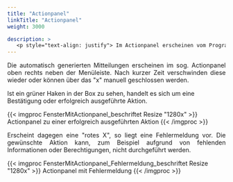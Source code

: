 ```yaml
---
title: "Actionpanel"
linkTitle: "Actionpanel"
weight: 3000

description: >
   <p style="text-align: justify"> Im Actionpanel erscheinen vom Programm generierte Rückmeldungen auf Ihre Aktionen. </p>
---
```

<p style="text-align: justify"> Die automatisch generierten Mitteilungen erscheinen im sog. Actionpanel oben rechts neben der Menüleiste. Nach kurzer Zeit verschwinden diese wieder oder können über das "x" manuell geschlossen werden.

Ist ein grüner Haken in der Box zu sehen, handelt es sich um eine Bestätigung oder erfolgreich ausgeführte Aktion. </p>

{{< imgproc FensterMitActionpanel_beschriftet Resize "1280x" >}}
Actionpanel zu einer erfolgreich ausgeführten Aktion {{< /imgproc >}}

<p style="text-align: justify"> Erscheint dagegen eine "rotes X", so liegt eine Fehlermeldung vor. Die gewünschte Aktion kann, zum Beispiel aufgrund von fehlenden Informationen oder Berechtigungen, nicht durchgeführt werden. </p>

{{< imgproc FensterMitActionpanel_Fehlermeldung_beschriftet Resize "1280x" >}}
Actionpanel mit Fehlermeldung {{< /imgproc >}}
